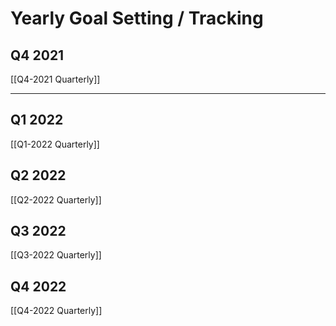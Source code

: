 # Yearly Goal Setting / Tracking

## Q4 2021
[[Q4-2021 Quarterly]]

---
## Q1 2022
[[Q1-2022 Quarterly]]

## Q2 2022
[[Q2-2022 Quarterly]]

## Q3 2022
[[Q3-2022 Quarterly]]

## Q4 2022
[[Q4-2022 Quarterly]]

